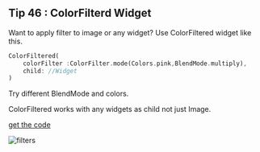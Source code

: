 ## Tip  46 : ColorFilterd Widget

Want to apply filter to image or any widget? Use ColorFiltered widget like this.

```dart
ColorFiltered(
    colorFilter :ColorFilter.mode(Colors.pink,BlendMode.multiply),
    child: //Widget
)
```
    

Try different BlendMode and colors.

ColorFiltered works with any widgets as child not just Image.

[get the code](https://gist.github.com/erluxman/7b5c1dfec4461b147d9b00a86d080bb5)

![filters](https://raw.githubusercontent.com/erluxman/awesomefluttertips/master/assets/46colorfiltered.gif)

